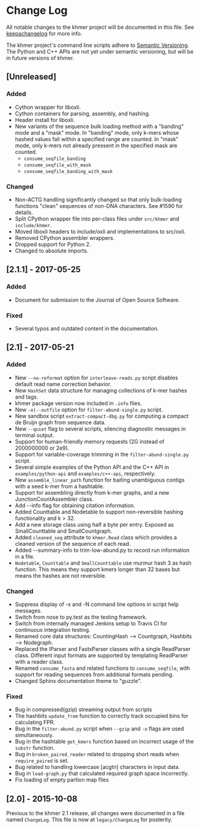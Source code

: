 # Change Log
All notable changes to the khmer project will be documented in this file.
See [keepachangelog](http://keepachangelog.com/) for more info.

The khmer project's command line scripts adhere to
[Semantic Versioning](http://semver.org/). The Python and C++ APIs are not yet
under semantic versioning, but will be in future versions of khmer.

## [Unreleased]

### Added
- Cython wrapper for liboxli.
- Cython containers for parsing, assembly, and hashing.
- Header install for liboxli.
- New variants of the sequence bulk loading method with a "banding" mode and a
  "mask" mode. In "banding" mode, only k-mers whose hashed values fall within a
  specified range are counted. In "mask" mode, only k-mers not already pressent
  in the specified mask are counted.
    - `consume_seqfile_banding`
    - `consume_seqfile_with_mask`
    - `consume_seqfile_banding_with_mask`

### Changed
- Non-ACTG handling significantly changed so that only bulk-loading functions
  "clean" sequences of non-DNA characters. See #1590 for details.
- Split CPython wrapper file into per-class files under `src/khmer` and
  `include/khmer`.
- Moved liboxli headers to include/oxli and implementations to src/oxli.
- Removed CPython assembler wrappers.
- Dropped support for Python 2.
- Changed to absolute imports.

## [2.1.1] - 2017-05-25
### Added
- Document for submission to the Journal of Open Source Software.

### Fixed
- Several typos and outdated content in the documentation.

## [2.1] - 2017-05-21
### Added
- New `--no-reformat` option for `interleave-reads.py` script disables default
  read name correction behavior.
- New `HashSet` data structure for managing collections of k-mer hashes and
  tags.
- khmer package version now included in `.info` files.
- New `-o|--outfile` option for `filter-abund-single.py` script.
- New sandbox script `extract-compact-dbg.py` for computing a compact de Bruijn
  graph from sequence data.
- New `--quiet` flag to several scripts, silencing diagnostic messages in
  terminal output.
- Support for human-friendly memory requests (2G instead of 2000000000 or 2e9).
- Support for variable-coverage trimming in the `filter-abund-single.py` script.
- Several simple examples of the Python API and the C++ API in
  `examples/python-api` and `examples/c++-api`, respectively.
- New `assemble_linear_path` function for baiting unambiguous contigs with a
  seed k-mer from a hashtable.
- Support for assembling directly from k-mer graphs, and a new
  JunctionCountAssembler class.
- Add --info flag for obtaining citation information.
- Added Counttable and Nodetable to support non-reversible hashing
  functionality and k > 32.
- Add a new storage class using half a byte per entry. Exposed as
  SmallCounttable and SmallCountgraph.
- Added `cleaned_seq` attribute to `khmer.Read` class which provides a cleaned
  version of the sequence of each read.
- Added --summary-info to trim-low-abund.py to record run information in a file.
- `Nodetable`, `Counttable` and `SmallCounttable` use murmur hash 3 as hash
  function. This means they support kmers longer than 32 bases but means
  the hashes are not reversible.

### Changed
- Suppress display of -x and -N command line options in script help messages.
- Switch from nose to py.test as the testing framework.
- Switch from internally managed Jenkins setup to Travis CI for continuous
  integration testing.
- Renamed core data structures: CountingHash --> Countgraph,
  Hashbits --> Nodegraph.
- Replaced the IParser and FastxParser classes with a single ReadParser class.
  Different input formats are supported by templating ReadParser with a reader
  class.
- Renamed `consume_fasta` and related functions to `consume_seqfile`, with
  support for reading sequences from additional formats pending.
- Changed Sphinx documentation theme to "guzzle".

### Fixed
- Bug in compressed(gzip) streaming output from scripts
- The hashbits `update_from` function to correctly track occupied bins for
  calculating FPR.
- Bug in the `filter-abund.py` script when `--gzip` and `-o` flags are used
  simultaneously.
- Bug in the hashtable `get_kmers` function based on incorrect usage of the
  `substr` function.
- Bug in `broken_paired_reader` related to dropping short reads when
  `require_paired` is set.
- Bug related to handling lowercase [acgtn] characters in input data.
- Bug in `load-graph.py` that calculated required graph space incorrectly.
- Fix loading of empty partion map files

## [2.0] - 2015-10-08

Previous to the khmer 2.1 release, all changes were documented in a file named
`ChangeLog`. This file is now at `legacy/ChangeLog` for posterity.
